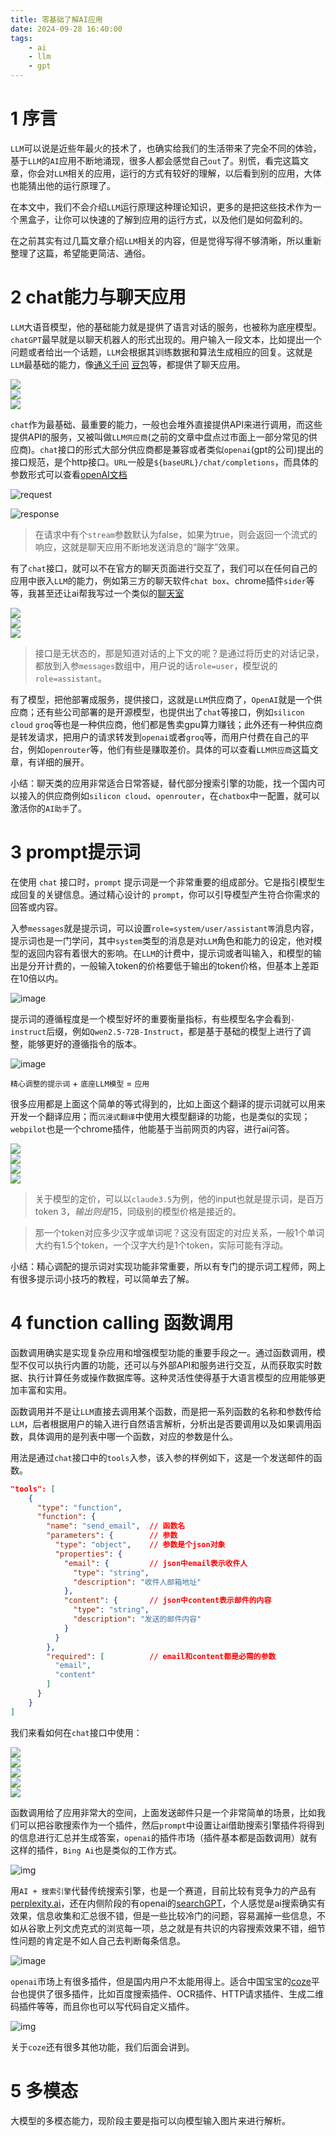 ```yaml
---
title: 零基础了解AI应用
date: 2024-09-28 16:40:00
tags:
    - ai
    - llm
    - gpt
---
```

# 1 序言
`LLM`可以说是近些年最火的技术了，也确实给我们的生活带来了完全不同的体验，基于`LLM`的`AI`应用不断地涌现，很多人都会感觉自己`out`了。别慌，看完这篇文章，你会对`LLM`相关的应用，运行的方式有较好的理解，以后看到别的应用，大体也能猜出他的运行原理了。

在本文中，我们不会介绍`LLM`运行原理这种理论知识，更多的是把这些技术作为一个黑盒子，让你可以快速的了解到应用的运行方式，以及他们是如何盈利的。

在之前其实有过几篇文章介绍`LLM`相关的内容，但是觉得写得不够清晰，所以重新整理了这篇，希望能更简洁、通俗。

# 2 chat能力与聊天应用
`LLM`大语音模型，他的基础能力就是提供了语言对话的服务，也被称为底座模型。`chatGPT`最早就是以聊天机器人的形式出现的。用户输入一段文本，比如提出一个问题或者给出一个话题，`LLM`会根据其训练数据和算法生成相应的回复。这就是`LLM`最基础的能力，像[通义千问](https://tongyi.aliyun.com/) [豆包](https://www.doubao.com)等，都提供了聊天应用。

<Slider>
    <div>
        <img src="https://i.imgur.com/rL15fYd.png" />
    </div>
    <div>
        <img src="https://i.imgur.com/8SM6aEt.png" />
    </div>
    <div>
        <img src="https://i.imgur.com/kDXLfJS.png" />
    </div>
</Slider>


`chat`作为最基础、最重要的能力，一般也会堆外直接提供API来进行调用，而这些提供API的服务，又被叫做`LLM供应商`(之前的文章中盘点过市面上一部分常见的供应商)。`chat`接口的形式大部分供应商都是兼容或者类似`openai`(gpt的公司)提出的接口规范，是个http接口。`URL`一般是`${baseURL}/chat/completions`，而具体的参数形式可以查看[openAI文档](https://platform.openai.com/docs/api-reference/chat/create)

![request](https://i.imgur.com/7uPqW6f.png)

![response](https://i.imgur.com/Eihru2u.png)

> 在请求中有个`stream`参数默认为false，如果为true，则会返回一个流式的响应，这就是聊天应用不断地发送消息的“蹦字”效果。

有了`chat`接口，就可以不在官方的聊天页面进行交互了，我们可以在任何自己的应用中嵌入`LLM`的能力，例如第三方的聊天软件`chat box`、chrome插件`sider`等等，我甚至还让ai帮我写过一个类似的[聊天室](https://sunwu51.github.io/simple-gpt-chat-room/)

<Slider>
    <div>
        <img src="https://i.imgur.com/JQxcvPL.png" />
    </div>
    <div>
        <img src="https://i.imgur.com/Qx5GFAe.png" />
    </div>
    <div>
        <img src="https://i.imgur.com/LUJE9WX.png" />
    </div>
</Slider>

> 接口是无状态的，那是知道对话的上下文的呢？是通过将历史的对话记录，都放到入参`messages`数组中，用户说的话`role=user`，模型说的`role=assistant`。

有了模型，把他部署成服务，提供接口，这就是`LLM`供应商了，`OpenAI`就是一个供应商；还有些公司部署的是开源模型，也提供出了`chat`等接口，例如`silicon cloud` `groq`等也是一种供应商，他们都是售卖gpu算力赚钱；此外还有一种供应商是转发请求，把用户的请求转发到`openai`或者`groq`等，而用户付费在自己的平台，例如`openrouter`等，他们有些是赚取差价。具体的可以查看`LLM供应商`这篇文章，有详细的展开。

小结：聊天类的应用非常适合日常答疑，替代部分搜索引擎的功能，找一个国内可以接入的供应商例如`silicon cloud`、`openrouter`，在`chatbox`中一配置，就可以激活你的`AI助手`了。

# 3 prompt提示词
在使用 `chat` 接口时，`prompt` 提示词是一个非常重要的组成部分。它是指引模型生成回复的关键信息。通过精心设计的 `prompt`，你可以引导模型产生符合你需求的回答或内容。

入参`messages`就是提示词，可以设置`role=system/user/assistant等`消息内容，提示词也是一门学问，其中`system`类型的消息是对`LLM`角色和能力的设定，他对模型的返回内容有着很大的影响。在`LLM`的计费中，提示词或者叫输入，和模型的输出是分开计费的，一般输入token的价格要低于输出的token价格，但基本上差距在10倍以内。

![image](https://i.imgur.com/w0DrlRS.png)

提示词的遵循程度是一个模型好坏的重要衡量指标，有些模型名字会看到`-instruct`后缀，例如`Qwen2.5-72B-Instruct`，都是基于基础的模型上进行了调整，能够更好的遵循指令的版本。

![image](https://i.imgur.com/jdZqVgO.png)

`精心调整的提示词` + `底座LLM模型` = `应用`

很多应用都是上面这个简单的等式得到的，比如上面这个翻译的提示词就可以用来开发一个翻译应用；而`沉浸式翻译`中使用大模型翻译的功能，也是类似的实现；`webpilot`也是一个chrome插件，他能基于当前网页的内容，进行ai问答。


<Slider>
    <div>
        <img src="https://i.imgur.com/92JP3jY.png" />
    </div>
    <div>
        <img src="https://i.imgur.com/03FfFft.png" />
    </div>
    <div>
        <img src="https://i.imgur.com/oEo3Hrt.png" />
    </div>
    <div>
        <img src="https://i.imgur.com/2ReFZOP.png" />
    </div>
</Slider>

> 关于模型的定价，可以以`claude3.5`为例，他的input也就是提示词，是百万token $3，输出则是$15，同级别的模型价格是接近的。

> 那一个token对应多少汉字或单词呢？这没有固定的对应关系，一般1个单词大约有1.5个token，一个汉字大约是1个token，实际可能有浮动。

小结：精心调配的提示词对实现功能非常重要，所以有专门的提示词工程师，网上有很多提示词小技巧的教程，可以简单去了解。

# 4 function calling 函数调用
函数调用确实是实现复杂应用和增强模型功能的重要手段之一。通过函数调用，模型不仅可以执行内置的功能，还可以与外部API和服务进行交互，从而获取实时数据、执行计算任务或操作数据库等。这种灵活性使得基于大语言模型的应用能够更加丰富和实用。

函数调用并不是让`LLM`直接去调用某个函数，而是把一系列函数的名称和参数传给`LLM`，后者根据用户的输入进行自然语言解析，分析出是否要调用以及如果调用函数，具体调用的是列表中哪一个函数，对应的参数是什么。

用法是通过`chat`接口中的`tools`入参，该入参的样例如下，这是一个发送邮件的函数。
```json
"tools": [
    {
      "type": "function",
      "function": {
        "name": "send_email",  // 函数名
        "parameters": {        // 参数
          "type": "object",    // 参数是个json对象
          "properties": {
            "email": {         // json中email表示收件人
              "type": "string",
              "description": "收件人邮箱地址"
            },
            "content": {       // json中content表示邮件的内容
              "type": "string",
              "description": "发送的邮件内容"
            }
          }
        },
        "required": [          // email和content都是必需的参数
          "email",
          "content"
        ]
      }
    }
]
```
我们来看如何在`chat`接口中使用：

<Slider>
    <div>
        <img src="https://i.imgur.com/zEwDC9k.png" />
    </div>
    <div>
        <img src="https://i.imgur.com/TGVUhkr.png" />
    </div>
    <div>
        <img src="https://i.imgur.com/9bvk4Dt.png" />
    </div>
    <div>
        <img src="https://i.imgur.com/BITCuhs.png" />
    </div>
    <div>
        <img src="https://i.imgur.com/aenhz9F.png" />
    </div>
</Slider>

函数调用给了应用非常大的空间，上面发送邮件只是一个非常简单的场景，比如我们可以把谷歌搜索作为一个插件，然后`prompt`中设置让ai借助搜索引擎插件将得到的信息进行汇总并生成答案，`openai`的插件市场（插件基本都是函数调用）就有这样的插件，`Bing Ai`也是类似的工作方式。

![img](https://i.imgur.com/46oyaLn.png)

用`AI + 搜索引擎`代替传统搜索引擎，也是一个赛道，目前比较有竞争力的产品有[perplexity.ai](https://www.perplexity.ai/)，还在内侧阶段的有openai的[searchGPT](https://openai.com/index/searchgpt-prototype/)，个人感觉是ai搜索确实有效果，信息收集和汇总很不错，但是一些比较冷门的问题，容易漏掉一些信息，不如从谷歌上列文虎克式的浏览每一项，总之就是有共识的内容搜索效果不错，细节性问题的肯定是不如人自己去判断每条信息。

![image](https://i.imgur.com/IBrHLRO.png)

`openai`市场上有很多插件，但是国内用户不太能用得上。适合中国宝宝的[coze](https://www.coze.cn/store/plugin)平台也提供了很多插件，比如百度搜索插件、OCR插件、HTTP请求插件、生成二维码插件等等，而且你也可以写代码自定义插件。

![img](https://i.imgur.com/rHzR9PN.png)

关于`coze`还有很多其他功能，我们后面会讲到。

# 5 多模态
大模型的多模态能力，现阶段主要是指可以向模型输入图片来进行解析。